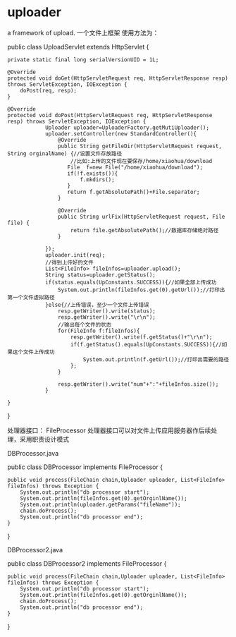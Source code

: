 # uploader
a framework of upload.
一个文件上框架
使用方法为：



public class UploadServlet extends HttpServlet {

	private static final long serialVersionUID = 1L;
	
	@Override
	protected void doGet(HttpServletRequest req, HttpServletResponse resp) throws ServletException, IOException {
		doPost(req, resp);
	}
	
	@Override
	protected void doPost(HttpServletRequest req, HttpServletResponse resp) throws ServletException, IOException {
				Uploader uploader=UploaderFactory.getMutiUploader();
				uploader.setController(new StandardController(){
				    @Override
				    public String getFileDir(HttpServletRequest request, String orginalName) {//设置文件存放路径
				        //比如:上传的文件现在要保存/home/xiaohua/download
				       File  f=new File("/home/xiaohua/download");
				       if(!f.exists()){
				           f.mkdirs();
				       }
				       return f.getAbsolutePath()+File.separator;
				    }
				    
				    @Override
				    public String urlFix(HttpServletRequest request, File file) {
				        return file.getAbsolutePath();//数据库存储绝对路径
				    }
				    
				});
				uploader.init(req);
				//得到上传好的文件
				List<FileInfo> fileInfos=uploader.upload();
				String status=uploader.getStatus();
				if(status.equals(UpConstants.SUCCESS)){//如果全部上传成功 
					System.out.println(fileInfos.get(0).getUrl());//打印出第一个文件虚拟路径
				}else{//上传错误，至少一个文件上传错误
					resp.getWriter().write(status);
					resp.getWriter().write("\r\n");
					//输出每个文件的状态
					for(FileInfo f:fileInfos){
                        resp.getWriter().write(f.getStatus()+"\r\n");
                        if(f.getStatus().equals(UpConstants.SUCCESS)){//如果这个文件上传成功
                            System.out.println(f.getUrl());//打印出需要的路径
                        };
                    }
					
                    resp.getWriter().write("num"+":"+fileInfos.size());
				}
				
	}
}




处理器接口：
FileProcessor 处理器接口可以对文件上传应用服务器作后续处理，采用职责设计模式

DBProcessor.java

public class DBProcessor implements FileProcessor {

	public void process(FileChain chain,Uploader uploader, List<FileInfo> fileInfos) throws Exception {
		System.out.println("db processor start");
		System.out.println(fileInfos.get(0).getOrginlName());
		System.out.println(uploader.getParams("fileName"));
		chain.doProcess();
		System.out.println("db processor end");
	}

}


DBProcessor2.java

public class DBProcessor2 implements FileProcessor {

	public void process(FileChain chain,Uploader uploader, List<FileInfo> fileInfos) throws Exception {
		System.out.println("db processor start");
		System.out.println(fileInfos.get(0).getOrginlName());
		chain.doProcess();
		System.out.println("db processor end");
	}

}
